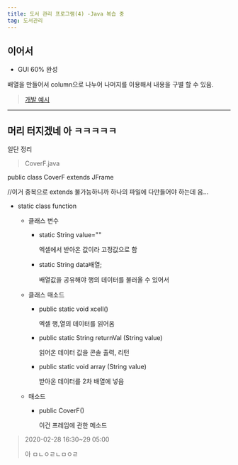 ```yaml
---
title: 도서 관리 프로그램(4) -Java 복습 중
tag: 도서관리
---
```




## 이어서

+ GUI 60% 완성

배열을 만들어서 column으로 나누어 나머지를 이용해서 내용을 구별 할 수 있음.

> [개발 예시](https://sime.tistory.com/50)



---



## 머리 터지겠네 아 ㅋㅋㅋㅋㅋ

일단 정리

> CoverF.java 

public class CoverF extends JFrame

//이거 중복으로 extends 불가능하니까 하나의 파일에 다만들어야 하는데 음...

+ static class function

  + 클래스 변수

    + static String value=""

       엑셀에서 받아온 값이라 고정값으로 함

    + static String data배열;

       배열값을 공유해야 행의 데이터를 불러올 수 있어서

  + 클래스 매소드

    + public static void xcell()

       엑셀 행,열의 데이터를 읽어옴

    + public static String returnVal (String value)

       읽어온 데이터 값을 콘솔 출력, 리턴

    + public static void array (String value)

       받아온 데이터를 2차 배열에 넣음

  + 매소드 

    + public CoverF()

       이건 프레임에 관한 메소드



> 2020-02-28 16:30~29 05:00
>
> 아 ㅁㄴㅇㄹㄴㅁㅇㄹ



